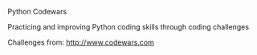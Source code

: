 Python Codewars

Practicing and improving Python coding skills through coding challenges

Challenges from: http://www.codewars.com
